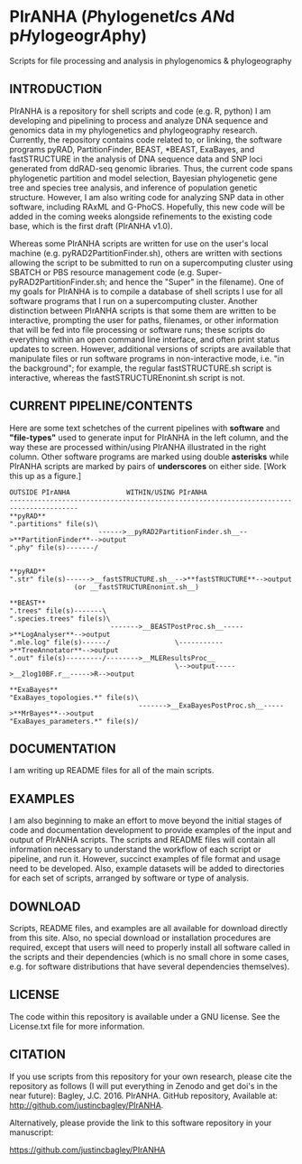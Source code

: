 #  PIrANHA (*P*hylogenet*I*cs *AN*d p*H*ylogeogr*A*phy)
Scripts for file processing and analysis in phylogenomics &amp; phylogeography

INTRODUCTION
-------

PIrANHA is a repository for shell scripts and code (e.g. R, python) I am developing and pipelining to process and analyze DNA sequence and genomics data in my phylogenetics and phylogeography research. Currently, the repository contains code related to, or linking, the software programs pyRAD, PartitionFinder, BEAST, *BEAST, ExaBayes, and fastSTRUCTURE in the analysis of DNA sequence data and SNP loci generated from ddRAD-seq genomic libraries. Thus, the current code spans phylogenetic partition and model selection, Bayesian phylogenetic gene tree and species tree analysis, and inference of population genetic structure. However, I am also writing code for analyzing SNP data in other software, including RAxML and G-PhoCS. Hopefully, this new code will be added in the coming weeks alongside refinements to the existing code base, which is the first draft (PIrANHA v1.0).

Whereas some PIrANHA scripts are written for use on the user's local machine (e.g. pyRAD2PartitionFinder.sh), others are written with sections allowing the script to be submitted to run on a supercomputing cluster using SBATCH or PBS resource management code (e.g. Super-pyRAD2PartitionFinder.sh; and hence the "Super" in the filename). One of my goals for PIrANHA is to compile a database of shell scripts I use for all software programs that I run on a supercomputing cluster. Another distinction between PIrANHA scripts is that some them are written to be interactive, prompting the user for paths, filenames, or other information that will be fed into file processing or software runs; these scripts do everything within an open command line interface, and often print status updates to screen. However, additional versions of scripts are available that manipulate files or run software programs in non-interactive mode, i.e. "in the background"; for example, the regular fastSTRUCTURE.sh script is interactive, whereas the fastSTRUCTUREnonint.sh script is not.

CURRENT PIPELINE/CONTENTS
-------
Here are some text schetches of the current pipelines with **software** and **"file-types"** used to generate input for PIrANHA in the left column, and the way these are processed within/using PIrANHA illustrated in the right column. Other software programs are marked using double **asterisks** while PIrANHA scripts are marked by pairs of **underscores** on either side. [Work this up as a figure.]

````
OUTSIDE PIrANHA              WITHIN/USING PIrANHA
---------------------------------------------------------------------------------------
**pyRAD**                   
".partitions" file(s)\
                      ------>__pyRAD2PartitionFinder.sh__-->**PartitionFinder**-->output 
".phy" file(s)-------/


**pyRAD**                   
".str" file(s)------>__fastSTRUCTURE.sh__-->**fastSTRUCTURE**-->output 
                (or __fastSTRUCTUREnonint.sh__)

**BEAST**             
".trees" file(s)-------\
".species.trees" file(s)\
                         ------->__BEASTPostProc.sh__----->**LogAnalyser**-->output
".mle.log" file(s)------/                \----------->**TreeAnnotator**-->output
".out" file(s)---------/-------->__MLEResultsProc__
                                         \-->output----->__2log10BF.r__----->R-->output

**ExaBayes**
"ExaBayes_topologies.*" file(s)\
                                ------->__ExaBayesPostProc.sh__----->**MrBayes**-->output
"ExaBayes_parameters.*" file(s)/
````

DOCUMENTATION
-------

I am writing up README files for all of the main scripts.

EXAMPLES
-------

I am also beginning to make an effort to move beyond the initial stages of code and documentation development to provide examples of the input and output of PIrANHA scripts. The scripts and README files will contain all information necessary to understand the workflow of each script or pipeline, and run it. However, succinct examples of file format and usage need to be developed. Also, example datasets will be added to directories for each set of scripts, arranged by software or type of analysis.

DOWNLOAD
-------

Scripts, README files, and examples are all available for download directly from this site. Also, no special download or installation procedures are required, except that users will need to properly install all software called in the scripts and their dependencies (which is no small chore in some cases, e.g. for software distributions that have several dependencies themselves). 

LICENSE
-------

The code within this repository is available under a GNU license. See the License.txt file for more information.

CITATION
-------

If you use scripts from this repository for your own research, please cite the repository as follows (I will put everything in Zenodo and get doi's in the near future): 
  Bagley, J.C. 2016. PIrANHA. GitHub repository, Available at: http://github.com/justincbagley/PIrANHA.

Alternatively, please provide the link to this software repository in your manuscript:

  https://github.com/justincbagley/PIrANHA
